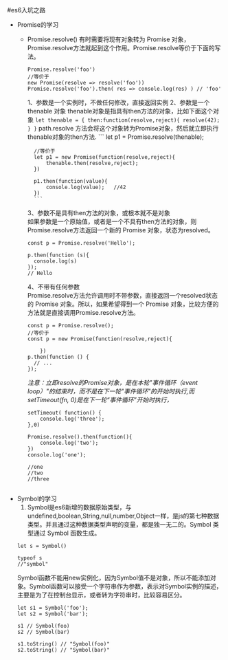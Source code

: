 #es6入坑之路
+ Promise的学习
    + Promise.resolve()
        有时需要将现有对象转为 Promise 对象，Promise.resolve方法就起到这个作用。Promise.resolve等价于下面的写法。  
        ```
        Promise.resolve('foo')
        //等价于
        new Promise(resolve => resolve('foo'))
        Promise.resolve('foo').then( res => console.log(res) ) // 'foo'
        ```
        1、参数是一个实例时，不做任何修改，直接返回实例
        2、参数是一个 thenable 对象
            thenable对象是指具有then方法的对象，比如下面这个对象
            ```
            let thenable = {
                then:function(resolve,reject){
                    resolve(42);
                }
            }
            ```
            path.resolve 方法会将这个对象转为Promise对象，然后就立即执行thenable对象的then方法.
            ```
            let p1 = Promise.resolve(thenable);

            //等价于
            let p1 = new Promise(function(resolve,reject){
                thenable.then(resolve,reject);
            })

            p1.then(function(value){
                console.log(value);   //42
            })
            ```
        3、参数不是具有then方法的对象，或根本就不是对象  
        如果参数是一个原始值，或者是一个不具有then方法的对象，则Promise.resolve方法返回一个新的 Promise 对象，状态为resolved。  
        ```
        const p = Promise.resolve('Hello');

        p.then(function (s){
          console.log(s)
        });
        // Hello
        ```
        4、不带有任何参数  
        Promise.resolve方法允许调用时不带参数，直接返回一个resolved状态的 Promise 对象。所以，如果希望得到一个 Promise 对象，比较方便的方法就是直接调用Promise.resolve方法。  
        ```
        const p = Promise.resolve();
        //等价于
        const p = new Promise(function(resolve,reject){

            })
        p.then(function () {
          // ...
        });
        ```
        *注意：立即resolve的Promise对象，是在本轮"事件循环（event loop）"的结束时，而不是在下一轮"事件循环"的开始时执行,而setTimeout(fn, 0)是在下一轮“事件循环”开始时执行，*
        ```
        setTimeout( function() {
            console.log('three');
        },0)

        Promise.resolve().then(function(){
            console.log('two');
        })
        console.log('one');

        //one
        //two
        //three


        ```
+ Symbol的学习  
    1. Symbol是es6新增的数据原始类型，与undefined,boolean,String,null,number,Object一样，是js的第七种数据类型。并且通过这种数据类型声明的变量，都是独一无二的。Symbol 类型通过 Symbol 函数生成。
    ```
    let s = Symbol()

    typeof s
    //"symbol"
    ```
    Symbol函数不能用new实例化，因为Symbol值不是对象，所以不能添加对象。Symbol函数可以接受一个字符串作为参数，表示对Symbol实例的描述，主要是为了在控制台显示，或者转为字符串时，比较容易区分。
    ```
    let s1 = Symbol('foo');
    let s2 = Symbol('bar');

    s1 // Symbol(foo)
    s2 // Symbol(bar)

    s1.toString() // "Symbol(foo)"
    s2.toString() // "Symbol(bar)"
    ```